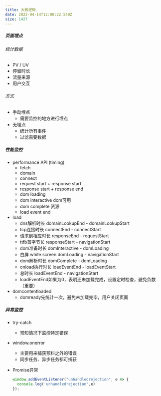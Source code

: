 ```yaml
---
title: 大致逻辑
date: 2022-04-14T12:00:22.540Z
size: 1427
---
```

##### ⻚面埋点

###### 统计数据

- PV / UV
- 停留时⻓
- 流量来源
- 用户交互

###### 方式

- 手动埋点
  - 需要监控的地方进行埋点
- 无埋点
  - 统计所有事件
  - 过滤需要数据

##### 性能监控

- performance API (timing)
  - fetch
  - domain
  - connect
  - request start + response start
  - response start + response end
  - dom loading
  - dom interactive dom可用
  - dom complete 资源
  - load event end
- load
  - dns解析时长 domainLookupEnd - domainLookupStart
  - tcp连接时长 connectEnd - connectStart
  - 请求到相应时长 responseEnd - requestStart
  - ttfb首字节长 responseStart - navigationStart
  - dom准备时长 domInteractive - domLoading
  - 白屏 white screen domLoading - navigationStart
  - dom解析时长 domComplete - domLoading
  - onload执行时长 loadEventEnd - loadEventStart
  - 总时长 loadEventEnd - navigationStart
  - loadEventEnd如果为0，表明还未加载完成，设置定时检查，避免负数 （重要）
- domcontentloaded
  - domready先统计一次，避免未加载完毕，用户关闭页面

##### 异常监控

- try-catch

  - 预知情况下监控特定错误

- window.onerror

  - 主要用来捕获预料之外的错误
  - 同步任务、异步任务都可捕获

- Promise异常

  ```js
  window.addEventListener("unhandledrejection", e => {
  	console.log('unhandledrejection',e)
  });
  ```
